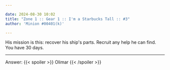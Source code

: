 ```yaml
---

date: 2024-08-30 10:02
title: "Zone 1 :: Gear 1 :: I'm a Starbucks Tall :: #3"
author: 'Minion #00401(k)'

---
```


His mission is this: recover his ship's parts. Recruit any help he can find. You have 30 days.

---

Answer: {{< spoiler >}} Olimar {{< /spoiler >}}
